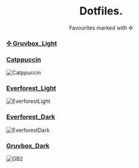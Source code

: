 <p align="center">
	<h1 align="center">Dotfiles.</h1>
</p>
<p align = "center">Favourites marked with ✣</p>
<p align = "center"> </p>

### [✣ Gruvbox_Light](./MacbookPro2014/EndeavourOS_GruvboxLight_i3wm/)


### [Catppuccin](./MacbookPro2014/EndeavourOS_Catppuccin_i3wm/)
![Catppuccin](https://github.com/MujtabaAsim/dots/assets/62666332/d15cc0b4-d662-4c23-814c-8894dbbb76a7)

### [Everforest_Light](./MacbookPro2014/EndeavourOS_EverforestLight_i3wm/)
![EverforestLight](https://github.com/MujtabaAsim/dots/assets/62666332/67081cfe-8831-47b5-a822-354ad72ed0bf)

### [Everforest_Dark](./MacbookPro2014/EndeavourOS_EverforestDark_i3wm/)
![EverforestDark](https://github.com/MujtabaAsim/dots/assets/62666332/8840c5fc-7e50-46ee-8538-0839b9f96726)

### [Gruvbox_Dark](./EndeavourOS_GruvboxDark_i3wm/)
![GB2](https://github.com/MujtabaAsim/dots/assets/62666332/7fc6033b-02f6-4a82-b8ac-24697424ed13)
